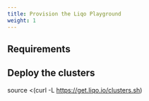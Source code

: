 ```yaml
---
title: Provision the Liqo Playground 
weight: 1
---
```



## Requirements


## Deploy the clusters

source <(curl -L https://get.liqo.io/clusters.sh)
